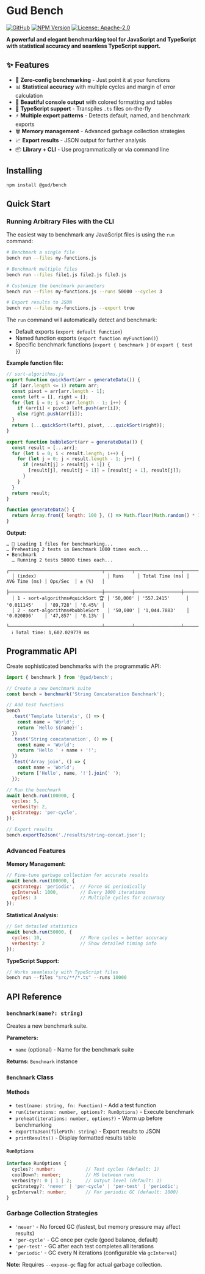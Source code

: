 # Gud Bench

[![GitHub](https://img.shields.io/badge/ryangoree%2Fgud--bench-151b23?logo=github)](https://github.com/ryangoree/gud-bench)
[![NPM Version](https://img.shields.io/badge/%40gud%2Fbench-cb3837?logo=npm)](https://npmjs.com/package/@gud/bench)
[![License: Apache-2.0](https://img.shields.io/badge/Apache%202.0-23454d?logo=apache)](./LICENSE)

**A powerful and elegant benchmarking tool for JavaScript and TypeScript with statistical accuracy and seamless TypeScript support.**

## ✨ Features

- 🚀 **Zero-config benchmarking** - Just point it at your functions
- 📊 **Statistical accuracy** with multiple cycles and margin of error calculation
- 🎨 **Beautiful console output** with colored formatting and tables
- 🔧 **TypeScript support** - Transpiles `.ts` files on-the-fly
- ⚡ **Multiple export patterns** - Detects default, named, and benchmark exports
- 🗑️ **Memory management** - Advanced garbage collection strategies
- 📈 **Export results** - JSON output for further analysis
- 📦 **Library + CLI** - Use programmatically or via command line

## Installing

```sh
npm install @gud/bench
```

## Quick Start

### Running Arbitrary Files with the CLI

The easiest way to benchmark any JavaScript files is using the `run` command:

```bash
# Benchmark a single file
bench run --files my-functions.js

# Benchmark multiple files  
bench run --files file1.js file2.js file3.js

# Customize the benchmark parameters
bench run --files my-functions.js --runs 50000 --cycles 3

# Export results to JSON
bench run --files my-functions.js --export true
```

The `run` command will automatically detect and benchmark:
- Default exports (`export default function`)
- Named function exports (`export function myFunction()`)
- Specific benchmark functions (`export { benchmark }` or `export { test }`)

**Example function file:**
```js
// sort-algorithms.js
export function quickSort(arr = generateData()) {
  if (arr.length <= 1) return arr;
  const pivot = arr[arr.length - 1];
  const left = [], right = [];
  for (let i = 0; i < arr.length - 1; i++) {
    if (arr[i] < pivot) left.push(arr[i]);
    else right.push(arr[i]);
  }
  return [...quickSort(left), pivot, ...quickSort(right)];
}

export function bubbleSort(arr = generateData()) {
  const result = [...arr];
  for (let i = 0; i < result.length; i++) {
    for (let j = 0; j < result.length - 1; j++) {
      if (result[j] > result[j + 1]) {
        [result[j], result[j + 1]] = [result[j + 1], result[j]];
      }
    }
  }
  return result;
}

function generateData() {
  return Array.from({ length: 100 }, () => Math.floor(Math.random() * 1000));
}
```

**Output:**
```log
… 📁 Loading 1 files for benchmarking...
… Preheating 2 tests in Benchmark 1000 times each...
▾ Benchmark
  … Running 2 tests 50000 times each...
  ┌──────────────────────────────────┬──────────┬─────────────────┬───────────────┬──────────┬─────────┐
  │ (index)                          │ Runs     │ Total Time (ms) │ AVG Time (ms) │ Ops/Sec  │ ± (%)   │
  ├──────────────────────────────────┼──────────┼─────────────────┼───────────────┼──────────┼─────────┤
  │ 1 - sort-algorithms#quickSort 🏆 │ '50,000' │ '557.2415'      │ '0.011145'    │ '89,728' │ '0.45%' │
  │ 2 - sort-algorithms#bubbleSort   │ '50,000' │ '1,044.7883'    │ '0.020896'    │ '47,857' │ '0.13%' │
  └──────────────────────────────────┴──────────┴─────────────────┴───────────────┴──────────┴─────────┘
  ℹ Total time: 1,602.029779 ms
```

## Programmatic API

Create sophisticated benchmarks with the programmatic API:

```js
import { benchmark } from '@gud/bench';

// Create a new benchmark suite
const bench = benchmark('String Concatenation Benchmark');

// Add test functions
bench
  .test('Template literals', () => {
    const name = 'World';
    return `Hello ${name}!`;
  })
  .test('String concatenation', () => {
    const name = 'World';
    return 'Hello ' + name + '!';
  })
  .test('Array join', () => {
    const name = 'World';
    return ['Hello', name, '!'].join(' ');
  });

// Run the benchmark
await bench.run(100000, {
  cycles: 5,
  verbosity: 2,
  gcStrategy: 'per-cycle',
});

// Export results
bench.exportToJson('./results/string-concat.json');
```

### Advanced Features

**Memory Management:**
```js
// Fine-tune garbage collection for accurate results
await bench.run(100000, {
  gcStrategy: 'periodic',  // Force GC periodically
  gcInterval: 1000,        // Every 1000 iterations
  cycles: 3                // Multiple cycles for accuracy
});
```

**Statistical Analysis:**
```js
// Get detailed statistics
await bench.run(50000, {
  cycles: 10,              // More cycles = better accuracy
  verbosity: 2             // Show detailed timing info
});
```

**TypeScript Support:**
```ts
// Works seamlessly with TypeScript files
bench run --files "src/**/*.ts" --runs 10000
```

## API Reference

### `benchmark(name?: string)`

Creates a new benchmark suite.

**Parameters:**
- `name` (optional) - Name for the benchmark suite

**Returns:** `Benchmark` instance

### `Benchmark` Class

#### Methods

- `test(name: string, fn: Function)` - Add a test function
- `run(iterations: number, options?: RunOptions)` - Execute benchmark
- `preheat(iterations: number, options?)` - Warm up before benchmarking  
- `exportToJson(filePath: string)` - Export results to JSON
- `printResults()` - Display formatted results table

#### `RunOptions`

```ts
interface RunOptions {
  cycles?: number;           // Test cycles (default: 1)
  coolDown?: number;         // MS between runs
  verbosity?: 0 | 1 | 2;     // Output level (default: 1) 
  gcStrategy?: 'never' | 'per-cycle' | 'per-test' | 'periodic';
  gcInterval?: number;       // For periodic GC (default: 1000)
}
```

### Garbage Collection Strategies

- `'never'` - No forced GC (fastest, but memory pressure may affect results)
- `'per-cycle'` - GC once per cycle (good balance, default)
- `'per-test'` - GC after each test completes all iterations
- `'periodic'` - GC every N iterations (configurable via `gcInterval`)

**Note:** Requires `--expose-gc` flag for actual garbage collection.